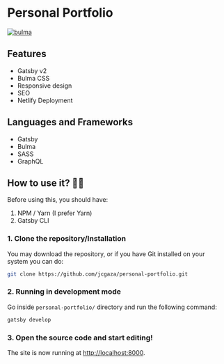 # Personal Portfolio

[![bulma](https://bulma.io/images/made-with-bulma.png)](https://bulma.io)

## Features

- Gatsby v2
- Bulma CSS
- Responsive design
- SEO
- Netlify Deployment

## Languages and Frameworks

- Gatsby
- Bulma
- SASS
- GraphQL

## How to use it? 👨‍💻

Before using this, you should have:

1. NPM / Yarn (I prefer Yarn)
2. Gatsby CLI

### 1. Clone the repository/Installation

You may download the repository, or if you have Git installed on your system you can do:

```bash
git clone https://github.com/jcgaza/personal-portfolio.git
```

### 2. Running in development mode

Go inside `personal-portfolio/` directory and run the following command:

```bash
gatsby develop
```

### 3. Open the source code and start editing!

The site is now running at
[http://localhost:8000](http://localhost:8000).
